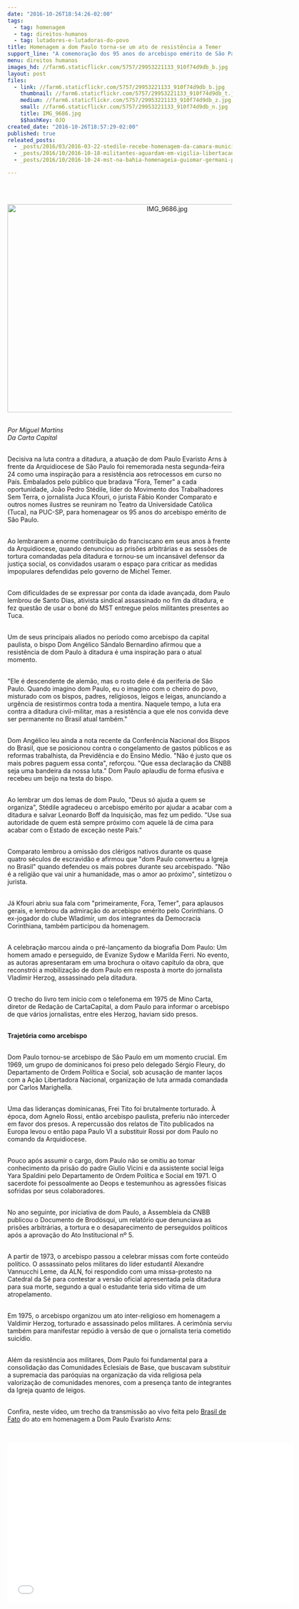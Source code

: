 ```yaml
---
date: "2016-10-26T18:54:26-02:00"
tags:
  - tag: homenagem
  - tag: direitos-humanos
  - tag: lutadores-e-lutadoras-do-povo
title: Homenagem a dom Paulo torna-se um ato de resistência a Temer
support_line: "A comemoração dos 95 anos do arcebispo emérito de São Paulo, fundamental na luta contra a ditadura, foi marcada por duras críticas ao atual governo"
menu: direitos humanos
images_hd: //farm6.staticflickr.com/5757/29953221133_910f74d9db_b.jpg
layout: post
files:
  - link: //farm6.staticflickr.com/5757/29953221133_910f74d9db_b.jpg
    thumbnail: //farm6.staticflickr.com/5757/29953221133_910f74d9db_t.jpg
    medium: //farm6.staticflickr.com/5757/29953221133_910f74d9db_z.jpg
    small: //farm6.staticflickr.com/5757/29953221133_910f74d9db_n.jpg
    title: IMG_9686.jpg
    $$hashKey: 0JO
created_date: "2016-10-26T18:57:29-02:00"
published: true
releated_posts:
  - _posts/2016/03/2016-03-22-stedile-recebe-homenagem-da-camara-municipal-de-macae.md
  - _posts/2016/10/2016-10-18-militantes-aguardam-em-vigilia-libertacao-dos-presos-politicos-do-mst.md
  - _posts/2016/10/2016-10-24-mst-na-bahia-homenageia-guiomar-germani-pela-contribuicao-na-luta-popular.md

---
```

<p><br />
&nbsp;</p>

<p style="text-align:center"><img alt="IMG_9686.jpg" height="467" src="//farm6.staticflickr.com/5757/29953221133_910f74d9db_b.jpg" width="700" /></p>

<p><br />
<em>Por&nbsp;Miguel Martins<br />
Da Carta Capital</em></p>

<p>&nbsp;<br />
Decisiva na luta contra a ditadura, a atua&ccedil;&atilde;o de dom Paulo Evaristo Arns &agrave; frente da Arquidiocese de S&atilde;o Paulo foi rememorada nesta segunda-feira 24 como uma inspira&ccedil;&atilde;o para a resist&ecirc;ncia aos retrocessos em curso no Pa&iacute;s. Embalados pelo p&uacute;blico que bradava &quot;Fora, Temer&quot; a cada oportunidade, Jo&atilde;o Pedro St&eacute;dile, l&iacute;der do Movimento dos Trabalhadores Sem Terra, o jornalista Juca Kfouri, o jurista F&aacute;bio Konder Comparato e outros nomes ilustres se reuniram no Teatro da Universidade Cat&oacute;lica (Tuca), na PUC-SP, para homenagear os 95 anos do arcebispo em&eacute;rito de S&atilde;o Paulo.</p>

<p><br />
Ao lembrarem a enorme contribui&ccedil;&atilde;o do franciscano em seus anos &agrave; frente da Arquidiocese, quando denunciou as pris&otilde;es arbitr&aacute;rias e as sess&otilde;es de tortura comandadas pela ditadura e tornou-se um incans&aacute;vel defensor da justi&ccedil;a social, os convidados usaram o espa&ccedil;o para criticar as medidas impopulares defendidas pelo governo de Michel Temer.</p>

<p><br />
Com dificuldades de se expressar por conta da idade avan&ccedil;ada, dom Paulo lembrou de Santo Dias, ativista sindical assassinado no fim da ditadura, e fez quest&atilde;o de usar o bon&eacute; do MST entregue pelos militantes presentes ao Tuca.</p>

<p><br />
Um de seus principais aliados no per&iacute;odo como arcebispo da capital paulista, o bispo Dom Ang&eacute;lico S&acirc;ndalo Bernardino afirmou que a resist&ecirc;ncia de dom Paulo &agrave; ditadura &eacute; uma inspira&ccedil;&atilde;o para o atual momento.</p>

<p><br />
&quot;Ele &eacute; descendente de alem&atilde;o, mas o rosto dele &eacute; da periferia de S&atilde;o Paulo. Quando imagino dom Paulo, eu o imagino com o cheiro do povo, misturado com os bispos, padres, religiosos, leigos e leigas, anunciando a urg&ecirc;ncia de resistirmos contra toda a mentira. Naquele tempo, a luta era contra a ditadura civil-militar, mas a resist&ecirc;ncia a que ele nos convida deve ser permanente no Brasil atual tamb&eacute;m.&quot;</p>

<p><br />
Dom Ang&eacute;lico leu ainda a nota recente da Confer&ecirc;ncia Nacional dos Bispos do Brasil, que se posicionou contra o congelamento de gastos p&uacute;blicos e as reformas trabalhista, da Previd&ecirc;ncia e do Ensino M&eacute;dio. &quot;N&atilde;o &eacute; justo que os mais pobres paguem essa conta&quot;, refor&ccedil;ou. &quot;Que essa declara&ccedil;&atilde;o da CNBB seja uma bandeira da nossa luta.&quot; Dom Paulo aplaudiu de forma efusiva e recebeu um beijo na testa do bispo.&nbsp;</p>

<p><br />
Ao lembrar um dos lemas de dom Paulo, &quot;Deus s&oacute; ajuda a quem se organiza&quot;, St&eacute;dile agradeceu o arcebispo em&eacute;rito por ajudar a acabar com a ditadura e salvar Leonardo Boff da Inquisi&ccedil;&atilde;o, mas fez um pedido. &quot;Use sua autoridade de quem est&aacute; sempre pr&oacute;ximo com aquele l&aacute; de cima para acabar com o Estado de exce&ccedil;&atilde;o neste Pa&iacute;s.&quot;&nbsp;</p>

<p><br />
Comparato lembrou a omiss&atilde;o dos cl&eacute;rigos nativos durante os quase quatro s&eacute;culos de escravid&atilde;o e afirmou que &quot;dom Paulo converteu a Igreja no Brasil&quot; quando defendeu os mais pobres durante seu arcebispado. &quot;N&atilde;o &eacute; a religi&atilde;o que vai unir a humanidade, mas o amor ao pr&oacute;ximo&quot;, sintetizou o jurista.&nbsp;</p>

<p><br />
J&aacute; Kfouri abriu sua fala com &quot;primeiramente, Fora, Temer&quot;, para aplausos gerais, e lembrou da admira&ccedil;&atilde;o do arcebispo em&eacute;rito pelo Corinthians. O ex-jogador do clube Wladimir, um dos integrantes da Democracia Corinthiana, tamb&eacute;m participou da homenagem.&nbsp;</p>

<p><br />
A celebra&ccedil;&atilde;o marcou ainda o pr&eacute;-lan&ccedil;amento da biografia Dom Paulo: Um homem amado e perseguido, de Evanize Sydow e Marilda Ferri. No evento, as autoras apresentaram em uma brochura o oitavo cap&iacute;tulo da obra, que reconstr&oacute;i a mobiliza&ccedil;&atilde;o de dom Paulo em resposta &agrave; morte do jornalista Vladimir Herzog, assassinado pela ditadura.</p>

<p><br />
O trecho do livro tem in&iacute;cio com o telefonema em 1975 de Mino Carta, diretor de Reda&ccedil;&atilde;o de CartaCapital, a dom Paulo para informar o arcebispo de que v&aacute;rios jornalistas, entre eles Herzog, haviam sido presos.&nbsp;</p>

<p><br />
<strong>Trajet&oacute;ria como arcebispo</strong></p>

<p><br />
Dom Paulo tornou-se arcebispo de S&atilde;o Paulo em um momento crucial. Em 1969, um grupo de dominicanos foi preso pelo delegado S&eacute;rgio Fleury, do Departamento de Ordem Pol&iacute;tica e Social, sob acusa&ccedil;&atilde;o de manter la&ccedil;os com a A&ccedil;&atilde;o Libertadora Nacional, organiza&ccedil;&atilde;o de luta armada comandada por Carlos Marighella.</p>

<p><br />
Uma das lideran&ccedil;as dominicanas, Frei Tito foi brutalmente torturado. &Agrave; &eacute;poca, dom Agnelo Rossi, ent&atilde;o arcebispo paulista, preferiu n&atilde;o interceder em favor dos presos. A repercuss&atilde;o dos relatos de Tito publicados na Europa levou o ent&atilde;o papa Paulo VI a substituir Rossi por dom Paulo no comando da Arquidiocese.</p>

<p><br />
Pouco ap&oacute;s assumir o cargo, dom Paulo n&atilde;o se omitiu ao tomar conhecimento da pris&atilde;o do padre Giulio Vicini e da assistente social leiga Yara Spaldini pelo Departamento de Ordem Pol&iacute;tica e Social em 1971. O sacerdote foi pessoalmente ao Deops e testemunhou as agress&otilde;es f&iacute;sicas sofridas por seus colaboradores.</p>

<p><br />
No ano seguinte, por iniciativa de dom Paulo, a Assembleia da CNBB publicou o Documento de Brod&oacute;squi, um relat&oacute;rio que denunciava as pris&otilde;es arbitr&aacute;rias, a tortura e o desaparecimento de perseguidos pol&iacute;ticos ap&oacute;s a aprova&ccedil;&atilde;o do Ato Institucional n&ordm; 5.</p>

<p><br />
A partir de 1973, o arcebispo passou a celebrar missas com forte conte&uacute;do pol&iacute;tico. O assassinato pelos militares do l&iacute;der estudantil Alexandre Vannucchi Leme, da ALN, foi respondido com uma missa-protesto na Catedral da S&eacute; para contestar a vers&atilde;o oficial apresentada pela ditadura para sua morte, segundo a qual o estudante teria sido v&iacute;tima de um atropelamento.</p>

<p><br />
Em 1975, o arcebispo organizou um ato inter-religioso em homenagem a Valdimir Herzog, torturado e assassinado pelos militares. A cerim&ocirc;nia serviu tamb&eacute;m para manifestar rep&uacute;dio &agrave; vers&atilde;o de que o jornalista teria cometido suic&iacute;dio.</p>

<p><br />
Al&eacute;m da resist&ecirc;ncia aos militares, Dom Paulo foi fundamental para a consolida&ccedil;&atilde;o das Comunidades Eclesiais de Base, que buscavam substituir a supremacia das par&oacute;quias na organiza&ccedil;&atilde;o da vida religiosa pela valoriza&ccedil;&atilde;o de comunidades menores, com a presen&ccedil;a tanto de integrantes da Igreja quanto de leigos.&nbsp;</p>

<p><br />
Confira, neste v&iacute;deo, um trecho da transmiss&atilde;o ao vivo feita pelo <a href="http://brasildefato.com.br/">Brasil de Fato</a> do ato em homenagem a Dom Paulo Evaristo Arns:&nbsp;</p>

<p>&nbsp;</p>

<p><iframe allowfullscreen="" frameborder="0" height="360" src="//www.youtube.com/embed/TquC6u4ners" width="640"></iframe></p>
